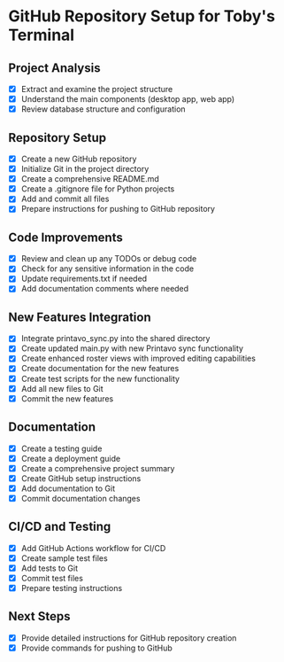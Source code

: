 # GitHub Repository Setup for Toby's Terminal

## Project Analysis
- [x] Extract and examine the project structure
- [x] Understand the main components (desktop app, web app)
- [x] Review database structure and configuration

## Repository Setup
- [x] Create a new GitHub repository
- [x] Initialize Git in the project directory
- [x] Create a comprehensive README.md
- [x] Create a .gitignore file for Python projects
- [x] Add and commit all files
- [x] Prepare instructions for pushing to GitHub repository

## Code Improvements
- [x] Review and clean up any TODOs or debug code
- [x] Check for any sensitive information in the code
- [x] Update requirements.txt if needed
- [x] Add documentation comments where needed

## New Features Integration
- [x] Integrate printavo_sync.py into the shared directory
- [x] Create updated main.py with new Printavo sync functionality
- [x] Create enhanced roster views with improved editing capabilities
- [x] Create documentation for the new features
- [x] Create test scripts for the new functionality
- [x] Add all new files to Git
- [x] Commit the new features

## Documentation
- [x] Create a testing guide
- [x] Create a deployment guide
- [x] Create a comprehensive project summary
- [x] Create GitHub setup instructions
- [x] Add documentation to Git
- [x] Commit documentation changes

## CI/CD and Testing
- [x] Add GitHub Actions workflow for CI/CD
- [x] Create sample test files
- [x] Add tests to Git
- [x] Commit test files
- [x] Prepare testing instructions

## Next Steps
- [x] Provide detailed instructions for GitHub repository creation
- [x] Provide commands for pushing to GitHub